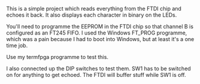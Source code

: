 This is a simple project which reads everything from the FTDI chip and echoes it back. It
also displays each character in binary on the LEDs.

You'll need to programme the EEPROM in the FTDI chip so that channel B is configured
as an FT245 FIFO. I used the Windows FT_PROG programme, which was a pain because I had
to boot into Windows, but at least it's a one time job.

Use my termfpga programme to test this.

I also connected up the DIP switches to test them. SW1 has to be switched on for 
anything to get echoed. The FTDI will buffer stuff while SW1 is off.


